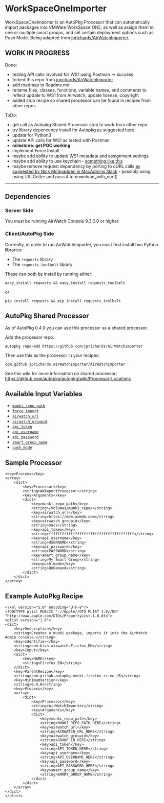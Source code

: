 # WorkSpaceOneImporter
WorkSpaceOneImporter is an AutoPkg Processor that can automatically import packages into VMWare WorkSpace ONE, as well as assign them to one or multiple smart groups, and set certain deployment options such as Push Mode.
Being adapted from [jprichards/AirWatchImporter](https://github.com/jprichards/AirWatchImporter).

## WORK IN PROGRESS

Done:
 * testing API calls involved for WS1 using Postman -> success
 * forked this repo from [jprichards/AirWatchImporter](https://github.com/jprichards/AirWatchImporter)
 * add roadmap to Readme.md
 * rename files, classes, functions, variable names, and comments to reflect update to WS1 from Airwatch, update license, copyright
 * added stub recipe so shared processor can be found in recipes from other repos

ToDo:
 * get call as Autopkg Shared Processor stub to work from other repo
 * try library depencency install for Autopkg as suggested [here](https://blog.eisenschmiede.com/posts/install-python-modules-in-autopkg-context/)
 * update for Python3
 * update API calls for WS1 as tested with Postman
 * **milestone: get POC working**
 * implement Force Install
 * maybe add ability to update WS1 metadata and assignment settings
 * maybe add ability to use keychain - [something like this](https://stackoverflow.com/questions/57838889/manage-keychain-to-codesign-macos-ios-app-with-xcodebuild-unattended)
 * maybe remove request dependency by porting to cURL calls [as suggested by Nick McSpadden in MacAdmins Slack](https://macadmins.slack.com/archives/C056155B4/p1577123804089700) - possibly using using URLGetter and pass it to download_with_curl()

___

## Dependencies

### Server Side
You _must_ be running AirWatch Console 9.3.0.0 or higher.

### Client/AutoPkg Side

Currently, in order to run AirWatchImporter, you must first install two Python libraries:

* The `requests` library
* The `requests_toolbelt` library

These can both be install by running either:

```
easy_install requests && easy_install requests_toolbelt
```

or

```
pip install requests && pip install requests_toolbelt
```

## AutoPkg Shared Processor

As of AutoPkg 0.4.0 you can use this processor as a shared processor.

Add the processor repo:

```
autopkg repo-add https://github.com/jprichards/AirWatchImporter
```

Then use this as the processor in your recipes:

```
com.github.jprichards.AirWatchImporter/AirWatchImporter
```

See this wiki for more information on shared processor:
https://github.com/autopkg/autopkg/wiki/Processor-Locations

## Available Input Variables
* [`munki_repo_path`](https://github.com/jprichards/AirWatchImporter/wiki/munki_repo_path)
* [`force_import`](https://github.com/jprichards/AirWatchImporter/wiki/force_import)
* [`airwatch_url`](https://github.com/jprichards/AirWatchImporter/wiki/airwatch_url)
* [`airwatch_groupid`](https://github.com/jprichards/AirWatchImporter/wiki/airwatch_groupid)
* [`api_token`](https://github.com/jprichards/AirWatchImporter/wiki/api_token)
* [`api_username`](https://github.com/jprichards/AirWatchImporter/wiki/api_username)
* [`api_password`](https://github.com/jprichards/AirWatchImporter/wiki/api_password)
* [`smart_group_name`](https://github.com/jprichards/AirWatchImporter/wiki/smart_group_name)
* [`push_mode`](https://github.com/jprichards/AirWatchImporter/wiki/push_mode)

## Sample Processor

```
<key>Process</key>
<array>
    <dict>
        <key>Processor</key>
        <string>AWImportProcessor</string>
        <key>Arguments</key>
        <dict>
            <key>munki_repo_path</key>
            <string>/Volumes/munki_repo/</string>
            <key>airwatch_url</key>
            <string>https://mdm.awmdm.com</string>
            <key>airwatch_groupid</key>
            <string>macs</string>
            <key>api_token</key>
            <string>fffffffffffffffffffffffffffffffffffffff</string>
            <key>api_username</key>
            <string>USERNAME</string>
            <key>api_password</key>
            <string>PASSWORD</string>
            <key>smart_group_name</key>
            <string>My Smart Group</string>
            <key>push_mode</key>
            <string>OnDemand</string>
        </dict>
    </dict>
</array>
```

## Example AutoPkg Recipe

```
<?xml version="1.0" encoding="UTF-8"?>
<!DOCTYPE plist PUBLIC "-//Apple//DTD PLIST 1.0//EN" "http://www.apple.com/DTDs/PropertyList-1.0.dtd">
<plist version="1.0">
<dict>
    <key>Description</key>
    <string>Creates a munki package, imports it into the AirWatch Admin console.</string>
    <key>Identifier</key>
    <string>com.blah.airwatch.Firefox_EN</string>
    <key>Input</key>
    <dict>
        <key>NAME</key>
        <string>Firefox_EN</string>
    </dict>
    <key>ParentRecipe</key>
    <string>com.github.autopkg.munki.firefox-rc-en_US</string>
    <key>MinimumVersion</key>
    <string>0.4.0</string>
    <key>Process</key>
    <array>
        <dict>
            <key>Processor</key>
            <string>AirWatchImporter</string>
            <key>Arguments</key>
            <dict>
                <key>munki_repo_path</key>
                <string>MUNKI_REPO_PATH_HERE</string>
                <key>airwatch_url</key>
                <string>AIRWATCH_URL_HERE</string>
                <key>airwatch_groupid</key>
                <string>GROUP_ID_HERE</string>
                <key>api_token</key>
                <string>API_TOKEN_HERE</string>
                <key>api_username</key>
                <string>API_USERNAME_HERE</string>
                <key>api_password</key>
                <string>API_PASSWORD_HERE</string>
                <key>smart_group_name</key>
                <string>SMART_GROUP_NAME</string>
            </dict>
        </dict>
    </array>
</dict>
</plist>
```
